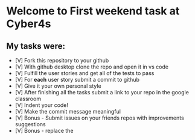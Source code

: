# Welcome to First weekend task at Cyber4s



## My tasks were:

- [V] Fork this repository to your github
- [V] With github desktop clone the repo and open it in vs code
- [V] Fulfill the user stories and get all of the tests to pass
- [V] For <strong>each</strong> user story submit a commit to github
- [V] Give it your own personal style
- [V] After finishing all the tasks submit a link to your repo in the google classroom
- [V] Indent your code!
- [V] Make the commit message meaningful
- [V] Bonus - Submit issues on your friends repos with improvements suggestions
- [V] Bonus - replace the <script> tag with local version of the tests files instead of the url vesrion provided
- [V] Bonus - deploy your project to github pages
- [V] Bonus - add local img to your repo and add it to your website

## Tester be aware of:
- User story #10 is completed, because i added more links to nav-bar that not in the <main> the js test doesn't get it.
- User story #15 is also completed but Chrome or diffrent browser cant pass this User story.

# Made by Elay Gelbart 
